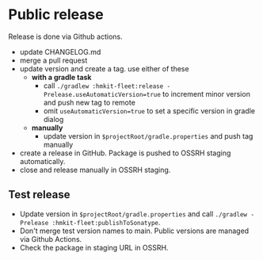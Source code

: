 # Public release

Release is done via Github actions.

- update CHANGELOG.md
- merge a pull request
- update version and create a tag. use either of these
    - **with a gradle task**
        - call `./gradlew :hmkit-fleet:release -Prelease.useAutomaticVersion=true` to increment minor version and push
          new tag to remote
        - omit `useAutomaticVersion=true` to set a specific version in gradle dialog
    - **manually**
        - update version in `$projectRoot/gradle.properties` and push tag manually
- create a release in GitHub. Package is pushed to OSSRH staging automatically.
- close and release manually in OSSRH staging.

## Test release

- Update version in `$projectRoot/gradle.properties` and call `./gradlew -Prelease :hmkit-fleet:publishToSonatype`.
- Don't merge test version names to main. Public versions are managed via Github Actions.
- Check the package in staging URL in OSSRH.